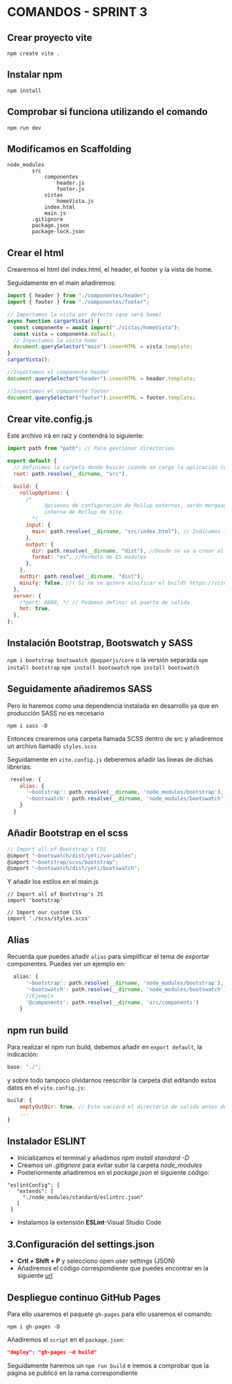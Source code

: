 # COMANDOS - SPRINT 3

## Crear proyecto vite

`npm create vite .`

## Instalar npm

`npm install`

## Comprobar si funciona utilizando el comando

`npm run dev`

## Modificamos en Scaffolding

```
node_modules
        src
            componentes
                header.js
                footer.js
            vistas
                homeVista.js
            index.html
            main.js
        .gitignore
        package.json
        package-lock.json
```

## Crear el html

Crearemos el html del index.html, el header, el footer y la vista de home.

Seguidamente en el main añadiremos:

```js
import { header } from "./componentes/header";
import { footer } from "./componentes/footer";

// Importamos la vista por defecto (que será home)
async function cargarVista() {
  const componente = await import("./vistas/homeVista");
  const vista = componente.default;
  // Inyectamos la vista home
  document.querySelector("main").innerHTML = vista.template;
}
cargarVista();

//Inyectamos el componente header
document.querySelector("header").innerHTML = header.template;

//Inyectamos el componente footer
document.querySelector("footer").innerHTML = footer.template;
```

## Crear vite.config.js

Este archivo irá en raíz y contendrá lo siguiente:

```js
import path from "path"; // Para gestionar directorios

export default {
  // Definimos la carpeta donde buscar cuando se carga la aplicación (donde estará el main.js)
  root: path.resolve(__dirname, "src"),

  build: {
    rollupOptions: {
      /*
            Opciones de configuración de Rollup externas, serán mergeadas con la configuracion
            interna de Rollup de Vite.
        */
      input: {
        main: path.resolve(__dirname, "src/index.html"), // Indicamos las páginas que debe analizar
      },
      output: {
        dir: path.resolve(__dirname, "dist"), //Donde se va a crear el build de nuestra aplicacion
        format: "es", //Formato de ES modules
      },
    },
    outDir: path.resolve(__dirname, "dist"),
    minify: false, //( Si no se quiere minificar el build) https://vitejs.dev/config/#build-minify (aplica solo a los JS no CSS)
  },
  server: {
    /*port: 8080, */ // Podemos definir el puerto de salida
    hot: true,
  },
};
```

## Instalación Bootstrap, Bootswatch y SASS

`npm i bootstrap bootswatch @popperjs/core`
o la versión separada
`npm install bootstrap`
`npm install bootswatch`
`npm install bootswatch`

## Seguidamente añadiremos SASS

Pero lo haremos como una dependencia instalada en desarrollo ya que en producción SASS no es necesario

`npm i sass -D`

Entonces crearemos una carpeta llamada SCSS dentro de src y añadiremos un archivo llamado `styles.scss`

Seguidamente en `vite.config.js` deberemos añadir las lineas de dichas librerias:

```js
 resolve: {
    alias: {
      '~bootstrap': path.resolve(__dirname, 'node_modules/bootstrap'),
      '~bootswatch': path.resolve(__dirname, 'node_modules/bootswatch'),
    }
  }
```

## Añadir Bootstrap en el scss

```js
// Import all of Bootstrap's CSS
@import "~bootswatch/dist/yeti/variables";
@import "~bootstrap/scss/bootstrap";
@import "~bootswatch/dist/yeti/bootswatch";
```

Y añadir los estilos en el main.js

```
// Import all of Bootstrap's JS
import 'bootstrap'

// Import our custom CSS
import './scss/styles.scss'
```

## Alias

Recuerda que puedes añadir `alias` para simplificar el tema de exportar componentes. Puedes ver un ejemplo en:

```js
  alias: {
      '~bootstrap': path.resolve(__dirname, 'node_modules/bootstrap'),
      '~bootswatch': path.resolve(__dirname, 'node_modules/bootswatch'),
      //Ejemplo
      '@components': path.resolve(__dirname, 'src/components')
    }
```

## npm run build

Para realizar el npm run build, debemos añadir en `export default`, la indicación:

```js
base: "./";
```

y sobre todo tampoco olvidarnos reescribir la carpeta dist editando estos datos en el `vite.config.js`:

```js
build: {
    emptyOutDir: true, // Esto vaciará el directorio de salida antes de construir
    ...
}
```

## Instalador ESLINT

- Inicializamos el terminal y añadimos _npm install standard -D_
- Creamos un _.gitignore_ para evitar subir la carpeta _node_modules_
- Posteriormente añadiremos en el _package.json_ el siguiente código:

```
"eslintConfig": {
   "extends": [
     "./node_modules/standard/eslintrc.json"
   ]
 }
```

- Instalamos la extensión **ESLint**-Visual Studio Code

## 3.Configuración del settings.json

- **Crtl + Shift + P** y selecciono open user settings (JSON)
- Añadiremos el código correspondiente que puedes encontrar en la siguiente [url](https://www.cesarguerra.mx/activar-autocorrecion-autoformato-de-eslint-al-guardar-un-archivo-en-vs-code/)

## Despliegue continuo GitHub Pages

Para ello usaremos el paquete `gh-pages` para ello usaremos el comando:

```
npm i gh-pages -D
```

Añadiremos el `script` en el `package.json`:

```json
"deploy": "gh-pages -d build"
```

Seguidamente haremos un `npm run build` e iremos a comprobar que la página se publicó en la rama correspondiente
